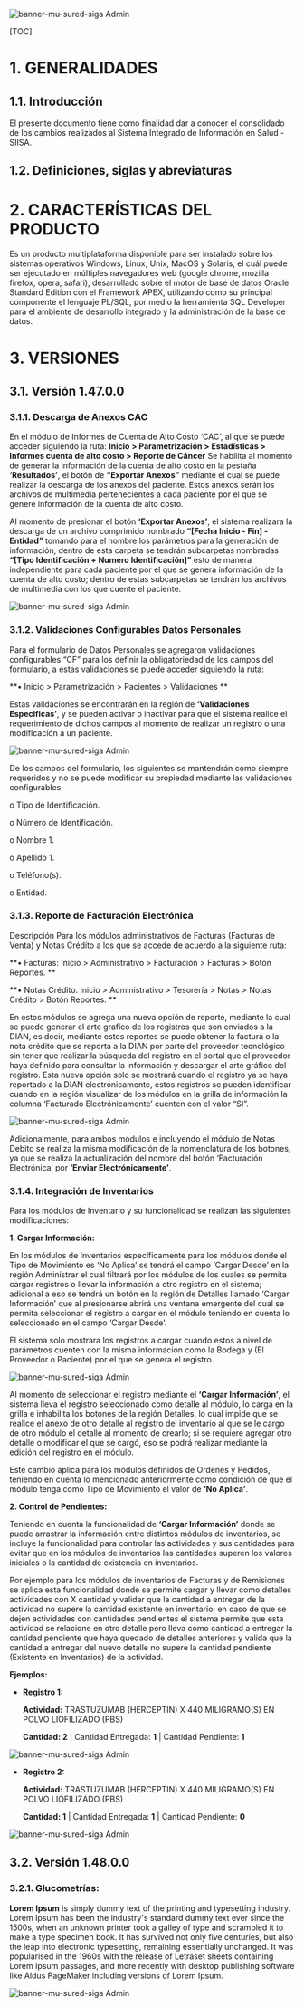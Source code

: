 ![banner-mu-sured-siga Admin](Multimedia/Encabezado.png)

[TOC]

# 1. GENERALIDADES

## 1.1. Introducción

El presente documento tiene como finalidad dar a conocer el consolidado de los cambios realizados al Sistema Integrado de Información en Salud - SIISA.

## 1.2. Definiciones, siglas y abreviaturas

# 2. CARACTERÍSTICAS DEL PRODUCTO

Es un producto multiplataforma disponible para ser instalado sobre los sistemas operativos Windows, Linux, Unix, MacOS y Solaris, el cuál puede ser ejecutado en múltiples navegadores web (google chrome, mozilla firefox, opera, safari), desarrollado sobre el motor de base de datos Oracle Standard Edition con el Framework APEX, utilizando como su principal componente el lenguaje PL/SQL, por medio la herramienta SQL Developer para el ambiente de desarrollo integrado y la administración de la base de datos.

# 3. VERSIONES

## 3.1. Versión 1.47.0.0

### 3.1.1. Descarga de Anexos CAC

En el módulo de Informes de Cuenta de Alto Costo ‘CAC’, al que se puede acceder siguiendo la ruta:  **Inicio > Parametrización > Estadísticas >** **Informes cuenta de alto costo > Reporte de Cáncer** Se habilita al momento de generar la información de la cuenta de alto costo en la pestaña **‘Resultados’**, el botón de **“Exportar Anexos”** mediante el cual se puede realizar la descarga de los anexos del paciente. Estos anexos serán los archivos de multimedia pertenecientes a cada paciente por el que se genere información de la cuenta de alto costo.  

Al momento de presionar el botón **‘Exportar Anexos’**, el sistema realizara la descarga de un archivo comprimido nombrado **“[Fecha Inicio - Fin] - Entidad”** tomando para el nombre los parámetros para la generación de información, dentro de esta carpeta se tendrán subcarpetas nombradas **“[Tipo Identificación + Numero Identificación]”** esto de manera independiente para cada paciente por el que se genera información de la cuenta de alto costo; dentro de estas subcarpetas se tendrán los archivos de multimedia con los que cuente el paciente.



![banner-mu-sured-siga Admin](Multimedia/v1.47.0.0/anexos_cac.gif)



### 3.1.2. Validaciones Configurables Datos Personales



Para el formulario de Datos Personales se agregaron validaciones configurables “CF” para los definir la obligatoriedad de los campos del formulario, a estas validaciones se puede acceder siguiendo la ruta: 

**• Inicio > Parametrización > Pacientes > Validaciones **

Estas validaciones se encontrarán en la región de **‘Validaciones Especificas’**, y se pueden activar o inactivar para que el sistema realice el requerimiento de dichos campos al momento de realizar un registro o una modificación a un paciente.

![banner-mu-sured-siga Admin](Multimedia/v1.47.0.0/validaciones_datos_personales.gif)



De los campos del formulario, los siguientes se mantendrán como siempre requeridos y no se puede modificar su propiedad mediante las validaciones configurables: 

o Tipo de Identificación. 

o Número de Identificación. 

o Nombre 1. 

o Apellido 1. 

o Teléfono(s). 

o Entidad.



### 3.1.3. Reporte de Facturación Electrónica

Descripción Para los módulos administrativos de Facturas (Facturas de Venta) y Notas Crédito a los que se accede de acuerdo a la siguiente ruta: 

**• Facturas: Inicio > Administrativo > Facturación > Facturas > Botón Reportes. **

**• Notas Crédito. Inicio > Administrativo > Tesorería > Notas > Notas Crédito > Botón Reportes. **

En estos módulos se agrega una nueva opción de reporte, mediante la cual se puede generar el arte grafico de los registros que son enviados a la DIAN, es decir, mediante estos reportes se puede obtener la factura o la nota crédito que se reporta a la DIAN por parte del proveedor tecnológico sin tener que realizar la búsqueda del registro en el portal que el proveedor haya definido para consultar la información y descargar el arte gráfico del registro. Esta nueva opción solo se mostrará cuando el registro ya se haya reportado a la DIAN electrónicamente, estos registros se pueden identificar cuando en la región visualizar de los módulos en la grilla de información la columna ‘Facturado Electrónicamente’ cuenten con el valor “SI”. 

![banner-mu-sured-siga Admin](Multimedia/v1.47.0.0/facturas_electronicas_notas.gif)



Adicionalmente, para ambos módulos e incluyendo el módulo de Notas Debito se realiza la misma modificación de la nomenclatura de los botones, ya que se realiza la actualización del nombre del botón ‘Facturación Electrónica’ por **‘Enviar Electrónicamente’**.

### 3.1.4. Integración de Inventarios

Para los módulos de Inventario y su funcionalidad se realizan las siguientes modificaciones: 

**1. Cargar Información:**

En los módulos de Inventarios específicamente para los módulos donde el Tipo de Movimiento es ‘No Aplica’ se tendrá el campo ‘Cargar Desde’ en la región Administrar el cual filtrará por los módulos de los cuales se permita cargar registros o llevar la información a otro registro en el sistema; adicional a eso se tendrá un botón en la región de Detalles llamado ‘Cargar Información’ que al presionarse abrirá una ventana emergente del cual se permita seleccionar el registro a cargar en el módulo teniendo en cuenta lo seleccionado en el campo ‘Cargar Desde’. 

El sistema solo mostrara los registros a cargar cuando estos a nivel de parámetros cuenten con la misma información como la Bodega y (El Proveedor o Paciente) por el que se genera el registro. 

![banner-mu-sured-siga Admin](Multimedia/v1.47.0.0/Inventarios_1.png)

Al momento de seleccionar el registro mediante el **‘Cargar Información’**, el sistema lleva el registro seleccionado como detalle al módulo, lo carga en la grilla e inhabilita los botones de la región Detalles, lo cual impide que se realice el anexo de otro detalle al registro del inventario al que se le cargo de otro módulo el detalle al momento de crearlo; si se requiere agregar otro detalle o modificar el que se cargó, eso se podrá realizar mediante la edición del registro en el módulo. 

Este cambio aplica para los módulos definidos de Ordenes y Pedidos, teniendo en cuenta lo mencionado anteriormente como condición de que el módulo tenga como Tipo de Movimiento el valor de **‘No Aplica’**. 

**2. Control de Pendientes:**

Teniendo en cuenta la funcionalidad de **‘Cargar Información’** donde se puede arrastrar la información entre distintos módulos de inventarios, se incluye la funcionalidad para controlar las actividades y sus cantidades para evitar que en los módulos de inventarios las cantidades superen los valores iniciales o la cantidad de existencia en inventarios. 

Por ejemplo para los módulos de inventarios de Facturas y de Remisiones se aplica esta funcionalidad donde se permite cargar y llevar como detalles actividades con X cantidad y validar que la cantidad a entregar de la actividad no supere la cantidad existente en inventario; en caso de que se dejen actividades con cantidades pendientes el sistema permite que esta actividad se relacione en otro detalle pero lleva como cantidad a entregar la cantidad pendiente que haya quedado de detalles anteriores y valida que la cantidad a entregar del nuevo detalle no supere la cantidad pendiente (Existente en Inventarios) de la actividad. 

**Ejemplos:**

- **Registro 1:**

  **Actividad:** TRASTUZUMAB (HERCEPTIN) X 440 MILIGRAMO(S) EN POLVO LIOFILIZADO (PBS) 

  **Cantidad: 2** | Cantidad Entregada: **1** | Cantidad Pendiente: **1**

![banner-mu-sured-siga Admin](Multimedia/v1.47.0.0/Inventarios_2.png)

- **Registro 2:**

  **Actividad:** TRASTUZUMAB (HERCEPTIN) X 440 MILIGRAMO(S) EN POLVO LIOFILIZADO (PBS) 

  **Cantidad: 1** | Cantidad Entregada: **1** | Cantidad Pendiente: **0** 

![banner-mu-sured-siga Admin](Multimedia/v1.47.0.0/Inventarios_3.png)





## 3.2. Versión 1.48.0.0

### 3.2.1. Glucometrías:

**Lorem Ipsum** is simply dummy text of the printing and typesetting industry. Lorem Ipsum has been the industry's standard dummy text ever since the 1500s, when an unknown printer took a galley of type and scrambled it to make a type specimen book. It has survived not only five centuries, but also the leap into electronic typesetting, remaining essentially unchanged. It was popularised in the 1960s with the release of Letraset sheets containing Lorem Ipsum passages, and more recently with desktop publishing software like Aldus PageMaker including versions of Lorem Ipsum.



![banner-mu-sured-siga Admin](Multimedia/v1.48.0.0/perros.jpg)

